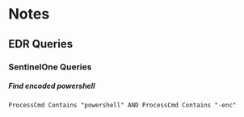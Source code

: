 # Notes

## EDR Queries

### SentinelOne Queries
##### Find encoded powershell
```ProcessCmd Contains "powershell" AND ProcessCmd Contains "-enc"```
